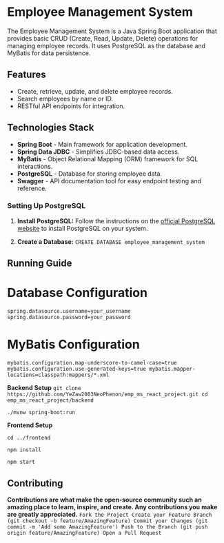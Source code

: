 # Employee Management System
The Employee Management System is a Java Spring Boot application that provides basic CRUD (Create, Read, Update, Delete) operations for managing employee records. It uses PostgreSQL as the database and MyBatis for data persistence.

## Features
- Create, retrieve, update, and delete employee records.
- Search employees by name or ID.
- RESTful API endpoints for integration.

## Technologies Stack
- **Spring Boot** - Main framework for application development.
- **Spring Data JDBC** - Simplifies JDBC-based data access.
- **MyBatis** - Object Relational Mapping (ORM) framework for SQL interactions.
- **PostgreSQL** - Database for storing employee data.
- **Swagger** - API documentation tool for easy endpoint testing and reference.

### Setting Up PostgreSQL

1. **Install PostgreSQL:**
   Follow the instructions on the [official PostgreSQL website](https://www.postgresql.org/download/) to install PostgreSQL on your system.

2. **Create a Database:**
   ```CREATE DATABASE employee_management_system```

## Running Guide

# Database Configuration
 ```spring.datasource.url=jdbc:postgresql://localhost:5432/employee_db
spring.datasource.username=your_username
spring.datasource.password=your_password
 ```

# MyBatis Configuration
``mybatis.configuration.map-underscore-to-camel-case=true
mybatis.configuration.use-generated-keys=true
mybatis.mapper-locations=classpath:mappers/*.xml
``

**Backend Setup**
``git clone https://github.com/YeZaw2003NeoPhenon/emp_ms_react_project.git
cd emp_ms_react_project/backend``

``./mvnw spring-boot:run``

**Frontend Setup**

``cd ../frontend``

``npm install``

``npm start``

## Contributing

**Contributions are what make the open-source community such an amazing place to learn, inspire, and create. Any contributions you make are greatly appreciated.**
`` Fork the Project
Create your Feature Branch (git checkout -b feature/AmazingFeature)
Commit your Changes (git commit -m 'Add some AmazingFeature')
Push to the Branch (git push origin feature/AmazingFeature)
Open a Pull Request ``
